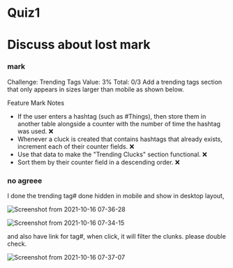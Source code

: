 # Quiz1

# Discuss about lost mark

### mark 

Challenge: Trending Tags
Value: 3%
Total: 0/3
Add a trending tags section that only appears in sizes larger than mobile as shown below.

Feature	Mark	Notes
- If the user enters a hashtag (such as #Things), then store them in another table alongside a counter with the number of time the hashtag was used.	❌	
- Whenever a cluck is created that contains hashtags that already exists, increment each of their counter fields.	❌	
- Use that data to make the "Trending Clucks" section functional.	❌	
- Sort them by their counter field in a descending order.	❌	


### no agreee 

I done the trending tag#  done hidden in mobile and show in desktop layout,

![Screenshot from 2021-10-16 07-36-28](https://user-images.githubusercontent.com/21187699/137592156-ab59d5db-8ed4-4106-a2ff-e911559ade41.png)

![Screenshot from 2021-10-16 07-34-15](https://user-images.githubusercontent.com/21187699/137592161-15e7364f-c3cc-488d-a9f4-b165a3aa3c91.png)

 and also have link for tag#, when click, it will filter the clunks. please double check.
 
 ![Screenshot from 2021-10-16 07-37-07](https://user-images.githubusercontent.com/21187699/137592184-6ffa1ddf-51d0-4ba7-88fb-eacf7118d4f6.png)
